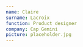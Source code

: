```yaml
---
name: Claire
surname: Lacroix
function: Product designer
company: Cap Gemini
picture: placeholder.jpg
---
```

